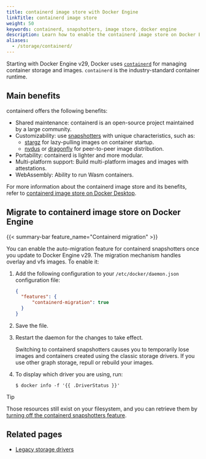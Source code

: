 ```yaml
---
title: containerd image store with Docker Engine
linkTitle: containerd image store
weight: 50
keywords: containerd, snapshotters, image store, docker engine
description: Learn how to enable the containerd image store on Docker Engine
aliases:
  - /storage/containerd/
---
```


Starting with Docker Engine v29, Docker uses [`containerd`](https://containerd.io/)
for managing container storage and images. `containerd` is the industry-standard container runtime.

## Main benefits

containerd offers the following benefits:

- Shared maintenance: containerd is an open-source project maintained by a large community.
- Customizability: use [snapshotters](snapshotters.md)
  with unique characteristics, such as:
  - [stargz](https://github.com/containerd/stargz-snapshotter) for lazy-pulling images on container
  startup.
  - [nydus](https://github.com/containerd/nydus-snapshotter) or [dragonfly](https://github.com/dragonflyoss/nydus) for peer-to-peer image distribution.
- Portability: containerd is lighter and more modular.
- Multi-platform support: Build multi-platform images and images with attestations.
- WebAssembly: Ability to run Wasm containers.

For more information about the containerd image store and its benefits, refer to
[containerd image store on Docker Desktop](/manuals/desktop/features/containerd.md).

## Migrate to containerd image store on Docker Engine

{{< summary-bar feature_name="Containerd migration" >}}

You can enable the auto-migration feature for containerd snapshotters once you
update to Docker Engine v29. The migration mechanism handles overlay and vfs
images. To enable it:

1. Add the following configuration to your `/etc/docker/daemon.json`
   configuration file:

   ```json
   {
     "features": {
         "containerd-migration": true
     }
   }
   ```

1. Save the file.

1. Restart the daemon for the changes to take effect.

   Switching to containerd snapshotters causes you to temporarily lose images and
   containers created using the classic storage drivers.
   If you use other graph storage, repull or rebuild your images.

1. To display which driver you are using, run:

   ```console
   $ docker info -f '{{ .DriverStatus }}'
   ```

> [!TIP]
> Those resources still exist on your filesystem, and you can retrieve them by
> [turning off the containerd snapshotters feature](./drivers/_index.md#enable-legacy-storage-drivers).

## Related pages

- [Legacy storage drivers](drivers/_index.md)
